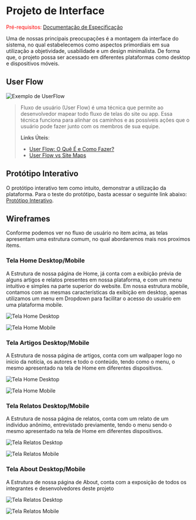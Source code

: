 
# Projeto de Interface

<span style="color:red">Pré-requisitos: <a href="2-Especificação.md"> Documentação de Especificação</a></span>

Uma de nossas principais preocupações é a montagem da interface do sistema, no qual estabelecemos como aspectos primordiais em sua utilização a objetividade, usabilidade e um design minimalista. De forma que, o projeto possa ser acessado em diferentes plataformas como desktop e dispositivos móveis.

## User Flow

![Exemplo de UserFlow](images/userflow.jpg)

> Fluxo de usuário (User Flow) é uma técnica que permite ao desenvolvedor
> mapear todo fluxo de telas do site ou app. Essa técnica funciona
> para alinhar os caminhos e as possíveis ações que o usuário pode
> fazer junto com os membros de sua equipe.
>
> **Links Úteis**:
> - [User Flow: O Quê É e Como Fazer?](https://medium.com/7bits/fluxo-de-usu%C3%A1rio-user-flow-o-que-%C3%A9-como-fazer-79d965872534)
> - [User Flow vs Site Maps](http://designr.com.br/sitemap-e-user-flow-quais-as-diferencas-e-quando-usar-cada-um/)

## Protótipo Interativo

O protótipo interativo tem como intuito, demonstrar a utilização da plataforma. Para o teste do protótipo, basta acessar o seguinte link abaixo:
[Protótipo Interativo](https://www.figma.com/file/AzD61nVx76a678uOLQL8Mr/Impactos-negativos-das-redes-sociais?node-id=6%3A122).

## Wireframes



Conforme podemos ver no fluxo de usuário no item acima, as telas apresentam uma estrutura comum, no qual abordaremos mais nos proximos items.
### Tela Home Desktop/Mobile

A Estrutura de nossa página de Home, já conta com a exibição prévia de alguns artigos e relatos presentes em nossa plataforma, e com um menu intuitivo e simples na parte superior do website. Em nossa estrutura mobile, contamos com as mesmas características da exibição em desktop, apenas utilizamos um menu em Dropdown para facilitar o acesso do usuário em uma plataforma mobile. 

![Tela Home Desktop](images/Desktop_Home.png)

![Tela Home Mobile](images/Mobile_Home.png)

### Tela Artigos Desktop/Mobile

A Estrutura de nossa página de artigos, conta com um wallpaper logo no inicio da notícia, os autores e todo o conteúdo, tendo como o menu, o mesmo apresentado na tela de Home em diferentes dispositivos.

![Tela Home Desktop](images/Desktop_Artigo.png)

![Tela Home Mobile](images/Mobile_Artigo.png)


### Tela Relatos Desktop/Mobile

A Estrutura de nossa página de relatos, conta com um relato de um individuo anônimo, entrevistado previamente, tendo o menu sendo o mesmo apresentado na tela de Home em diferentes dispositivos.

![Tela Relatos Desktop](images/Desktop_Relatos.png)

![Tela Relatos Mobile](images/Mobile_Relatos.png)

### Tela About Desktop/Mobile

A Estrutura de nossa página de About, conta com a exposição de todos os integrantes e desenvolvedores deste projeto

![Tela Relatos Desktop](images/Desktop_Relatos.png)

![Tela Relatos Mobile](images/Mobile_Relatos.png)
